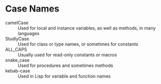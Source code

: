 
# Case Names

<dl>
    <dt>camelCase</dt>
    <dd>Used for local and instance variables, as well as methods, in many languages</dd>
    <dt>StudlyCase</dt>
    <dd>Used for class or type names, or sometimes for constants</dd>
    <dt>ALL_CAPS</dt>
    <dd>Usually used for read-only constants or macros</dd>
    <dt>snake_case</dt>
    <dd>Used for procedures and sometimes methods</dd>
    <dt>kebab-case</dt>
    <dd>Used in Lisp for variable and function names</dd>
</dl>

